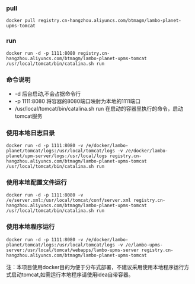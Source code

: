 ### pull

```
docker pull registry.cn-hangzhou.aliyuncs.com/btmagm/lambo-planet-upms-tomcat 
```

### run

```
docker run -d -p 1111:8080 registry.cn-hangzhou.aliyuncs.com/btmagm/lambo-planet-upms-tomcat /usr/local/tomcat/bin/catalina.sh run
```

### 命令说明

- -d 后台启动,不会占据命令行
- -p 1111:8080 将容器的8080端口映射为本地的1111端口
- /usr/local/tomcat/bin/catalina.sh run 在启动的容器里执行的命令，启动tomcat服务

### 使用本地日志目录

```
docker run -d -p 1111:8080 -v /e/docker/lambo-planet/tomcat/logs:/usr/local/tomcat/logs -v /e/docker/lambo-planet/upm-server/logs:/usr/local/logs registry.cn-hangzhou.aliyuncs.com/btmagm/lambo-planet-upms-tomcat /usr/local/tomcat/bin/catalina.sh run
```

### 使用本地配置文件运行

```
docker run -d -p 1111:8080 -v /e/server.xml:/usr/local/tomcat/conf/server.xml registry.cn-hangzhou.aliyuncs.com/btmagm/lambo-planet-upms-tomcat /usr/local/tomcat/bin/catalina.sh run
```

### 使用本地程序运行

```
docker run -d -p 1111:8080 -v /e/docker/lambo-planet/tomcat/logs:/usr/local/tomcat/logs -v /e/lambo-upms-server:/usr/local/tomcat/webapps/lambo-upms-server registry.cn-hangzhou.aliyuncs.com/btmagm/lambo-planet-upms-tomcat
```

注：本项目使用docker目的为便于分布式部署，不建议采用使用本地程序运行方式启动tomcat,如需运行本地程序请使用idea自带容器。